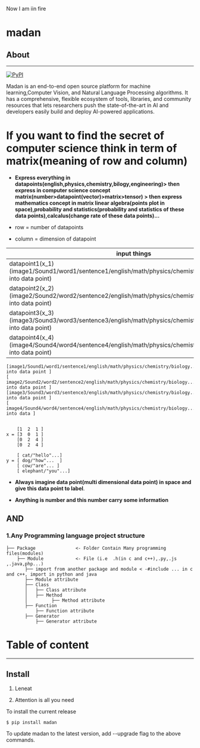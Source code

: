 Now I am iin fire
# madan

## About
--------
[![PyPI](https://img.shields.io/pypi/v/madan)](https://pypi.org/project/madan/0.1.0/)

Madan is an end-to-end open source platform for machine learning,Computer Vision, and Natural Language Processing algorithms. It has a comprehensive, flexible ecosystem of tools, libraries, and community resources that lets researchers push the state-of-the-art in AI and developers easily build and deploy AI-powered applications.

# **If you want to find the secret of computer science think in term of matrix(meaning of row and column)**

* **Express everything in datapoints(english,physics,chemistry,bilogy,engineering)> then express in computer science concept matrix(number>datapoint(vector)>matrix>tensor) > then express mathematics concept in matrix linear algebra(points plot in space),probability and statistics(probability and statistics of these data points),calcalus(change rate of these data points)...**

* row = number of datapoints

* column = dimension of datapoint


| input things | feature1 | feature2|feature3|...|Label(y)|
| --- | --- | --- |---|---|---|
| datapoint1(x_1)(image1/Sound1/word1/sentence1/english/math/physics/chemistry/biology...Everything into data point) | value | value | value|...| cat/"hello"...|
| datapoint2(x_2)(image2/Sound2/word2/sentence2/english/math/physics/chemistry/biology...Everything into data point) | value | value | value|...| dog/"how"...|
| datapoint3(x_3)(image3/Sound3/word3/sentence3/english/math/physics/chemistry/biology...Everything into data point) | value | value | value|...| cow/"are"...|
| datapoint4(x_4)(image4/Sound4/word4/sentence4/english/math/physics/chemistry/biology...Everything into data point) | value | value | value|...| elephant/"you"...|

    [image1/Sound1/word1/sentence1/english/math/physics/chemistry/biology...Everything into data point ] 
    [ image2/Sound2/word2/sentence2/english/math/physics/chemistry/biology...Everything into data point ] 
    [image3/Sound3/word3/sentence3/english/math/physics/chemistry/biology...Everything into data point ]
    [ image4/Sound4/word4/sentence4/english/math/physics/chemistry/biology...Everything into data ]


        [1  2  1 ] 
    x = [3  0  1 ]
        [0  2  4 ]
        [0  2  4 ]

        [ cat/"hello"...]
    y = [ dog/"how"...  ]
        [ cow/"are"... ]
        [ elephant/"you"...]



* **Always imagine data point(multi dimensional data point) in space and give this data point to label**.

* **Anything is number and this number carry some information**


## **AND**

### **1.Any Programming language project structure**

```
├── Package               <- Folder Contain Many programming files(modules)
    ├── Module            <- File (i.e  .h(in c and c++),.py,.js ,.java,php...)
       ├── import from another package and module < -#include ... in c and c++, import in python and java
       ├── Module attribute
       ├── Class         
       │   ├── Class attribute     
       │   ├── Method      
       │         ├── Method attribute 
       ├── Function
           ├── Function attribute
       ├── Generator
           ├── Generator attribute

```



# Table of content

-------
## Install

1. Leneat

2. Attention is all you need




To install the current release
```shell
$ pip install madan
```

To update madan to the latest version, add --upgrade flag to the above commands.





